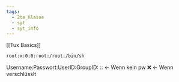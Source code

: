 ```yaml
---
tags:
  - 2te_Klasse
  - syt
  - syt_info
---
```

[[Tux Basics]]

```bash 
root:x:0:0:root:/root:/bin/sh
```
Username:Passwort:UserID:GroupID:
:: ← Wenn kein pw
:x: ← Wenn verschlüsslt 